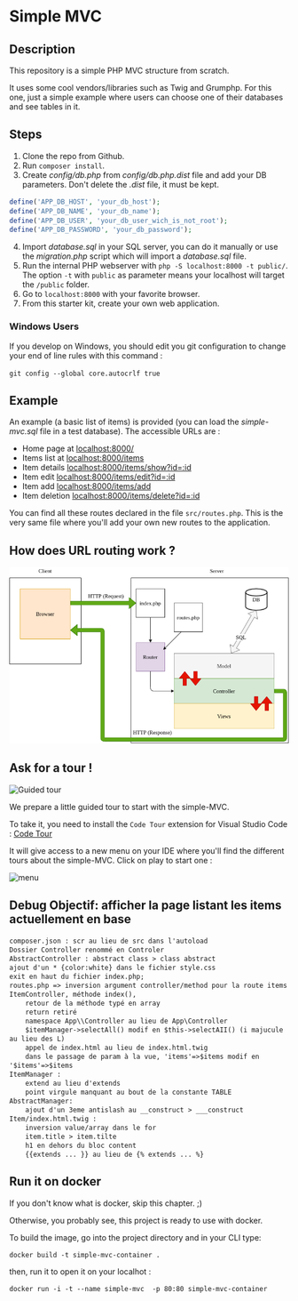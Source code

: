 # Simple MVC

## Description

This repository is a simple PHP MVC structure from scratch.

It uses some cool vendors/libraries such as Twig and Grumphp.
For this one, just a simple example where users can choose one of their databases and see tables in it.

## Steps

1. Clone the repo from Github.
2. Run `composer install`.
3. Create *config/db.php* from *config/db.php.dist* file and add your DB parameters. Don't delete the *.dist* file, it must be kept.
```php
define('APP_DB_HOST', 'your_db_host');
define('APP_DB_NAME', 'your_db_name');
define('APP_DB_USER', 'your_db_user_wich_is_not_root');
define('APP_DB_PASSWORD', 'your_db_password');
```
4. Import *database.sql* in your SQL server, you can do it manually or use the *migration.php* script which will import a *database.sql* file.
5. Run the internal PHP webserver with `php -S localhost:8000 -t public/`. The option `-t` with `public` as parameter means your localhost will target the `/public` folder.
6. Go to `localhost:8000` with your favorite browser.
7. From this starter kit, create your own web application.

### Windows Users

If you develop on Windows, you should edit you git configuration to change your end of line rules with this command :

`git config --global core.autocrlf true`

## Example 

An example (a basic list of items) is provided (you can load the *simple-mvc.sql* file in a test database). The accessible URLs are :

* Home page at [localhost:8000/](localhost:8000/)
* Items list at [localhost:8000/items](localhost:8000/items)
* Item details [localhost:8000/items/show?id=:id](localhost:8000/item/show?id=2)
* Item edit [localhost:8000/items/edit?id=:id](localhost:8000/items/edit?id=2)
* Item add [localhost:8000/items/add](localhost:8000/items/add)
* Item deletion [localhost:8000/items/delete?id=:id](localhost:8000/items/delete?id=2)

You can find all these routes declared in the file `src/routes.php`. This is the very same file where you'll add your own new routes to the application.

## How does URL routing work ?

![simple_MVC.png](.tours/simple_MVC.png)


## Ask for a tour !

<img src="https://raw.githubusercontent.com/WildCodeSchool/simple-mvc/codetour/.tours/photo-1632178151697-fd971baa906f.jpg" alt="Guided tour" width="150"/>

We prepare a little guided tour to start with the simple-MVC.

To take it, you need to install the `Code Tour` extension for Visual Studio Code : [Code Tour](https://marketplace.visualstudio.com/items?itemName=vsls-contrib.codetour)

It will give access to a new menu on your IDE where you'll find the different tours about the simple-MVC. Click on play to start one : 

![menu](https://raw.githubusercontent.com/WildCodeSchool/simple-mvc/codetour/.tours/code_tour_menu.png)

## Debug Objectif: afficher la page listant les items actuellement en base

    composer.json : scr au lieu de src dans l'autoload
    Dossier Controller renommé en Controler
    AbstractController : abstract class > class abstract
    ajout d'un * {color:white} dans le fichier style.css
    exit en haut du fichier index.php;
    routes.php => inversion argument controller/method pour la route items
    ItemController, méthode index(),
        retour de la méthode typé en array
        return retiré
        namespace App\\Controller au lieu de App\Controller
        $itemManager->selectAll() modif en $this->selectAII() (i majucule au lieu des L)
        appel de index.html au lieu de index.html.twig
        dans le passage de param à la vue, 'items'=>$items modif en '$items'=>$items
    ItemManager :
        extend au lieu d'extends
        point virgule manquant au bout de la constante TABLE
    AbstractManager:
        ajout d'un 3eme antislash au __construct > ___construct
    Item/index.html.twig :
        inversion value/array dans le for
        item.title > item.tilte
        h1 en dehors du bloc content
        {{extends ... }} au lieu de {% extends ... %}

## Run it on docker

If you don't know what is docker, skip this chapter. ;) 

Otherwise, you probably see, this project is ready to use with docker. 

To build the image, go into the project directory and in your CLI type:

```
docker build -t simple-mvc-container .
```

then, run it to open it on your localhot :

```
docker run -i -t --name simple-mvc  -p 80:80 simple-mvc-container
```

